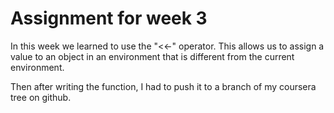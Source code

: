 # Assignment for week 3

In this week we learned to use the "<<-" operator. This allows us to assign a value to an object in an environment that is different from the current environment. 

Then after writing the function, I had to push it to a branch of my coursera tree on github.
